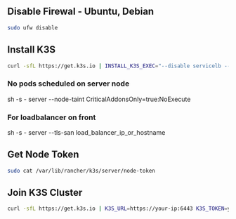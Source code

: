 ## Disable Firewal - Ubuntu, Debian

```bash
sudo ufw disable
```

## Install K3S

```bash
curl -sfL https://get.k3s.io | INSTALL_K3S_EXEC="--disable servicelb --disable traefik --write-kubeconfig-mode 644 --kube-apiserver-arg default-not-ready-toleration-seconds=30 --kube-apiserver-arg default-unreachable-toleration-seconds=30 --kube-controller-arg node-monitor-period=20s --kube-controller-arg node-monitor-grace-period=20s --kubelet-arg node-status-update-frequency=5s" sh - 
```
### No pods scheduled on server node
sh -s - server --node-taint CriticalAddonsOnly=true:NoExecute

### For loadbalancer on front
sh -s - server --tls-san load_balancer_ip_or_hostname

## Get Node Token 

```bash
sudo cat /var/lib/rancher/k3s/server/node-token
```

## Join K3S Cluster

```bash
curl -sfL https://get.k3s.io | K3S_URL=https://your-ip:6443 K3S_TOKEN=your-token sh -
```

